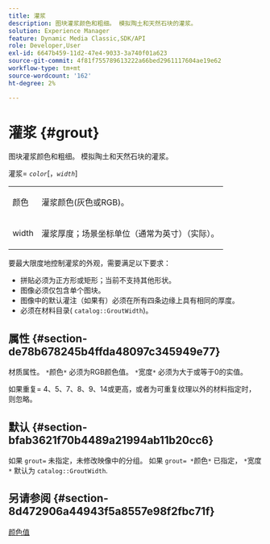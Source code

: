 ```yaml
---
title: 灌浆
description: 图块灌浆颜色和粗细。 模拟陶土和天然石块的灌浆。
solution: Experience Manager
feature: Dynamic Media Classic,SDK/API
role: Developer,User
exl-id: 6647b459-11d2-47e4-9033-3a740f01a623
source-git-commit: 4f81f755789613222a66bed2961117604ae19e62
workflow-type: tm+mt
source-wordcount: '162'
ht-degree: 2%

---
```


# 灌浆 {#grout}

图块灌浆颜色和粗细。 模拟陶土和天然石块的灌浆。

灌浆= *`color`*[，*`width`*]

<table id="simpletable_302B78CFC8F14E0F962D1D2064AD1371"> 
 <tr class="strow"> 
  <td class="stentry"> <p> <span class="codeph"> <span class="varname"> 颜色 </span> </span> </p> </td>
  <td class="stentry"> <p>灌浆颜色(灰色或RGB)。 </p> </td> 
 </tr> 
 <tr class="strow"> 
  <td class="stentry"> <p> <span class="codeph"> <span class="varname"> width </span> </span> </p> </td>
  <td class="stentry"> <p>灌浆厚度；场景坐标单位（通常为英寸）（实际）。 </p> </td>
 </tr> 
</table>

要最大限度地控制灌浆的外观，需要满足以下要求：

* 拼贴必须为正方形或矩形；当前不支持其他形状。
* 图像必须仅包含单个图块。
* 图像中的默认灌注（如果有）必须在所有四条边缘上具有相同的厚度。
* 必须在材料目录( `catalog::GroutWidth`)。

## 属性 {#section-de78b678245b4ffda48097c345949e77}

材质属性。 `*`颜色`*` 必须为RGB颜色值。 `*`宽度`*` 必须为大于或等于0的实值。

如果重复= 4、5、7、8、9、14或更高，或者为可重复纹理以外的材料指定时，则忽略。

## 默认 {#section-bfab3621f70b4489a21994ab11b20cc6}

如果 `grout=` 未指定，未修改映像中的分组。 如果 `grout= *`颜色`*` 已指定， `*`宽度`*` 默认为 `catalog::GroutWidth`.

## 另请参阅 {#section-8d472906a44943f5a8557e98f2fbc71f}

[颜色值](../../../../../ir-api/http-protocol/image-rendering-api-ref/c-ir-http-protocol-ref/c-ir-http-protocol-syntax-and-features/r-ir-color-values.md#reference-657f95c0841742d2a55a48bc938303f6)

